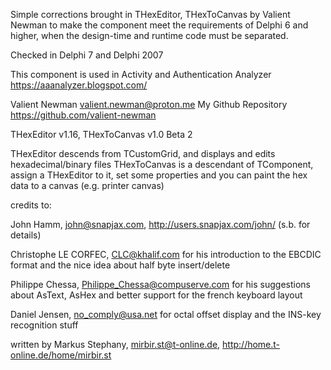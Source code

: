   Simple corrections brought in THexEditor, THexToCanvas by Valient Newman to make the component meet
  the requirements of Delphi 6 and higher, when the design-time and runtime code must be separated.

  Checked in Delphi 7 and Delphi 2007  
  
  This component is used in Activity and Authentication Analyzer
  https://aaanalyzer.blogspot.com/
  
  Valient Newman <valient.newman@proton.me>
  My Github Repository <https://github.com/valient-newman>

  THexEditor v1.16,
  THexToCanvas v1.0 Beta 2

  THexEditor descends from TCustomGrid, and displays and edits hexadecimal/binary files
  THexToCanvas is a descendant of TComponent, assign a THexEditor to it, set some properties
  and you can paint the hex data to a canvas (e.g. printer canvas)

  credits to:

  John Hamm, john@snapjax.com, http://users.snapjax.com/john/ (s.b. for details)

  Christophe LE CORFEC, CLC@khalif.com for his introduction to the EBCDIC format and
                         the nice idea about half byte insert/delete

  Philippe Chessa, Philippe_Chessa@compuserve.com for his suggestions about AsText, AsHex
                    and better support for the french keyboard layout

  Daniel Jensen, no_comply@usa.net for octal offset display and the INS-key recognition stuff

  written by Markus Stephany, mirbir.st@t-online.de, http://home.t-online.de/home/mirbir.st
